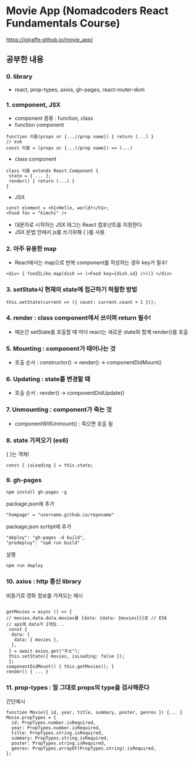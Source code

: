 # Movie App (Nomadcoders React Fundamentals Course)

<https://jgiraffe.github.io/movie_app/>

## 공부한 내용

### 0. library
- react, prop-types, axios, gh-pages, react-router-dom

### 1. component, JSX
- component 종류 : function, class
- function component
```
function 이름(props or {...//prop name}) { return (...) }
// es6
const 이름 = (props or {...//prop name}) => (...)
```
- class component
```
class 이름 extends React.Component {
 state = { ... };
 render() { return (...) }
}
```
- JSX
```
const element = <h1>Hello, world!</h1>;
<Food fav = "kimchi" />
```
- 대문자로 시작하는 JSX 태그는 React 컴포넌트를 지정한다.
- JSX 문법 안에서 js를 쓰기위해 { }를 사용
### 2. 아주 유용한 map
- React에서는 map으로 반복 component를 작성하는 경우 key가 필수!

```
<div> { foodILike.map(dish => (<Food key={dish.id} />))} </div>
```

### 3. setState시 현재의 state에 접근하기 적절한 방법

```
this.setState(current => ({ count: current.count + 1 }));
```

### 4. render : class component에서 쓰이며 return 필수!
- 매순간 setState를 호출할 때 마다 react는 새로운 state와 함께 render()를 호출

### 5. Mounting : component가 태어나는 것

- 호출 순서 : constructor() -> render() -> componentDidMount()

### 6. Updating : state를 변경할 때

- 호출 순서 : render() -> componentDidUpdate()

### 7. Unmounting : component가 죽는 것

- componentWillUnmount() : 죽으면 호출 됨

### 8. state 가져오기 (es6)
{ }는 객체!
```
const { isLoading } = this.state;
```
### 9. gh-pages

```
npm install gh-pages -g
```
package.json에 추가
```
"hompage" = "username.github.io/reponame"
```
package.json scrtipt에 추가
```
"deploy": "gh-pages -d build",
"predeploy": "npm run build"
```
실행
```
npm run deploy
```
### 10. axios : http 통신 library
비동기로 영화 정보를 가져오는 예시 
```

getMovies = async () => {
// movies.data.data.movies를 {data: {data: {movies}}}로 // ES6
// api에 data가 2개임...
 const {
  data: {
   data: { movies },
  },
 } = await axios.get("주소");
 this.setState({ movies, isLoading: false });
 };
componentDidMount() { this.getMovies(); }
render() { ... }
```
### 11. prop-types : 말 그대로 props의 type을 검사해준다
간단예시
```
function Movie({ id, year, title, summary, poster, genres }) {... }
Movie.propTypes = {
  id: PropTypes.number.isRequired,
  year: PropTypes.number.isRequired,
  title: PropTypes.string.isRequired,
  summary: PropTypes.string.isRequired,
  poster: PropTypes.string.isRequired,
  genres: PropTypes.arrayOf(PropTypes.string).isRequired,
};
```


